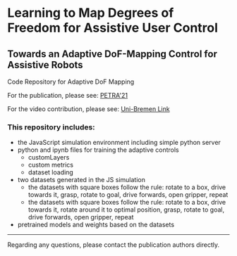 # Learning to Map Degrees of Freedom for Assistive User Control
## Towards an Adaptive DoF-Mapping Control for Assistive Robots

Code Repository for Adaptive DoF Mapping

For the publication, please see: [PETRA'21](http://www.petrae.org/)

For the video contribution, please see: [Uni-Bremen Link](http://www.informatik.uni-bremen.de/agebv2/downloads/videos/GoldauPetra21.m4v)

### This repository includes:
- the JavaScript simulation environment including simple python server
- python and ipynb files for training the adaptive controls
  - customLayers
  - custom metrics
  - dataset loading
- two datasets generated in the JS simulation
  - the datasets with square boxes follow the rule: rotate to a box, drive towards it, grasp, rotate to goal, drive forwards, open gripper, repeat  
  - the datasets with square boxes follow the rule: rotate to a box, drive towards it, rotate around it to optimal position, grasp, rotate to goal, drive forwards, open gripper, repeat  
- pretrained models and weights based on the datasets

---
Regarding any questions, please contact the publication authors directly.
